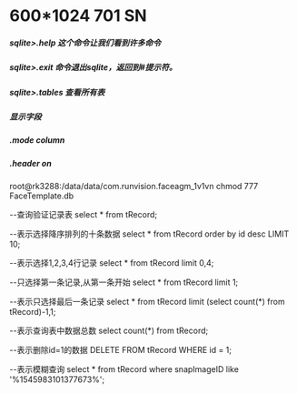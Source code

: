 # 600*1024 701 SN
##### sqlite>.help 这个命令让我们看到许多命令
##### sqlite>.exit 命令退出sqlite，返回到#提示符。
##### sqlite>.tables 查看所有表
##### 显示字段
##### .mode column
##### .header on

root@rk3288:/data/data/com.runvision.faceagm_1v1vn
chmod 777 FaceTemplate.db

--查询验证记录表
select * from tRecord;

--表示选择降序排列的十条数据
select * from tRecord order by id desc LIMIT 10;

--表示选择1,2,3,4行记录
select * from tRecord limit 0,4;

--只选择第一条记录,从第一条开始
select * from tRecord limit 1;

--表示只选择最后一条记录
select * from tRecord limit (select count(*) from tRecord)-1,1;

--表示查询表中数据总数
select count(*) from tRecord;

--表示删除id=1的数据
DELETE FROM tRecord WHERE id = 1;

--表示模糊查询
select * from tRecord where snapImageID like '%1545983101377673%';
